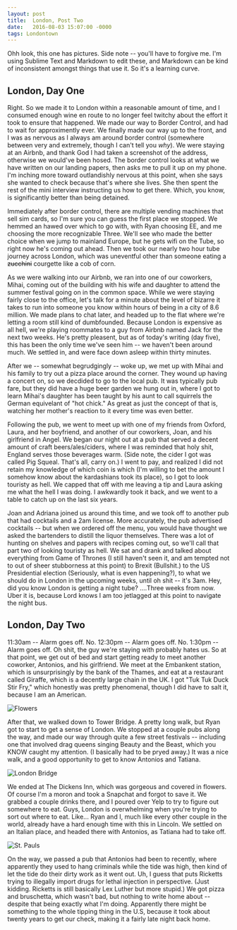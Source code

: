 ```yaml
---
layout: post
title:  London, Post Two
date:   2016-08-03 15:07:00 -0000
tags: Londontown
---
```


Ohh look, this one has pictures. Side note -- you'll have to forgive me. I'm using Sublime Text and Markdown to edit these, and Markdown can be kind of inconsistent amongst things that use it. So it's a learning curve. 

## London, Day One ##

Right. So we made it to London within a reasonable amount of time, and I consumed enough wine en route to no longer feel twitchy about the effort it took to ensure that happened. We made our way to Border Control, and had to wait for approximently ever. We finally made our way up to the front, and I was as nervous as I always am around border control (somewhere between very and extremely, though I can't tell you _why_). We were staying at an Airbnb, and thank God I had taken a screenshot of the address, otherwise we would've been hosed. The border control looks at what we have written on our landing papers, then asks me to pull it up on my phone. I'm inching more toward outlandishly nervous at this point, when she says she wanted to check because that's where she lives. She then spent the rest of the mini interview instructing us how to get there. Which, you know, is significantly better than being detained. 

Immediately after border control, there are multiple vending machines that sell sim cards, so I'm sure you can guess the first place we stopped. We hemmed an hawed over which to go with, with Ryan choosing EE, and me choosing the more recognizable Three. We'll see who made the better choice when we jump to mainland Europe, but he gets wifi on the Tube, so right now he's coming out ahead. Then we took our nearly two hour tube journey across London, which was uneventful other than someone eating a ~~zucchini~~ courgette like a cob of corn. 

As we were walking into our Airbnb, we ran into one of our coworkers, Mihai, coming out of the building with his wife and daughter to attend the summer festival going on in the common space. While we were staying fairly close to the office, let's talk for a minute about the level of bizarre it takes to run into someone you know within hours of being in a city of 8.6 million. We made plans to chat later, and headed up to the flat where we're letting a room still kind of dumbfounded. Because London is expensive as all hell, we're playing roommates to a guy from Airbnb named Jack for the next two weeks. He's pretty pleasent, but as of today's writing (day five), this has been the only time we've seen him  -- we haven't been around much. We settled in, and were face down asleep within thirty minutes. 

After we -- somewhat begrudgingly -- woke up, we met up with Mihai and his family to try out a pizza place around the corner. They wound up having a concert on, so we decdided to go to the local pub. It was typically pub fare, but they did have a huge beer garden we hung out in, where I got to learn Mihai's daughter has been taught by his aunt to call squirrels the German equivelant of "hot chick." As great as just the concept of that is, watching her mother's reaction to it every time was even better. 

Following the pub, we went to meet up with one of my friends from Oxford, Laura, and her boyfriend, and another of our coworkers, Joan, and his girlfriend in Angel. We began our night out at a pub that served a decent amount of craft beers/ales/ciders, where I was reminded that holy shit, England serves those beverages warm. (Side note, the cider I got was called Pig Squeal. That's all, carry on.) I went to pay, and realized I did not retain my knowledge of which coin is which (I'm willing to bet the amount I somehow know about the kardashians took its place), so I got to look touristy as hell. We capped that off with me leaving a tip and Laura asking me what the hell I was doing. I awkwardly took it back, and we went to a table to catch up on the last six years. 

Joan and Adriana joined us around this time, and we took off to another pub that had cocktails and a 2am license. More accurately, the pub advertised cocktails -- but when we ordered off the menu, you would have thought we asked the bartenders to distill the liquor themselves. There was a lot of hunting on shelves and papers with recipes coming out, so we'll call that part two of looking touristy as hell. We sat and drank and talked about everything from Game of Thrones (I still haven't seen it, and am tempted not to out of sheer stubborness at this point) to Brexit (Bullshit.) to the US Presidential election (Seriously, what is even happening?), to what we should do in London in the upcoming weeks, until oh shit -- it's 3am. Hey, did you know London is getting a night tube? ....Three weeks from now. Uber it is, because Lord knows I am too jetlagged at this point to navigate the night bus. 

## London, Day Two ##

11:30am -- Alarm goes off. No.
12:30pm -- Alarm goes off. No.
1:30pm -- Alarm goes off. Oh shit, the guy we're staying with probably hates us. 
So at that point, we get out of bed and start getting ready to meet another coworker, Antonios, and his girlfriend. We meet at the Embankent station, which is unsurprisingly by the bank of the Thames, and eat at a restaurant called Giraffe, which is a decently large chain in the UK. I got "Tuk Tuk Duck Stir Fry," which honestly was pretty phenomenal, though I did have to salt it, because I am an American. 

![Flowers](https://i.imgur.com/32hibE3.jpg "Flowers at Giraffe. I thought they were cool.")


After that, we walked down to Tower Bridge. A pretty long walk, but Ryan got to start to get a sense of London. We stopped at a couple pubs along the way, and made our way through quite a few street festivals -- including one that involved drag queens singing Beauty and the Beast, which you KNOW caught my attention. (I basically had to be pryed away.) It was a nice walk, and a good opportunity to get to know Antonios and Tatiana. 

![London Bridge](https://i.imgur.com/Wxz1flX.jpg "Tower Bridge. Not London Bridge. Also not falling down")

We ended at The Dickens Inn, which was gorgeous and covered in flowers. Of course I'm a moron and took a Snapchat and forgot to save it. We grabbed a couple drinks there, and I poured over Yelp to try to figure out somewhere to eat. Guys, London is overwhelming when you're trying to sort out where to eat. Like... Ryan and I, much like every other couple in the world, already have a hard enough time with this in Lincoln. We settled on an Italian place, and headed there with Antonios, as Tatiana had to take off.

![St. Pauls](https://i.imgur.com/RfDhiZK.jpg "St. Paul's Cathedral")

On the way, we passed a pub that Antonios had been to recently, where apparently they used to hang criminals while the tide was high, then kind of let the tide do their dirty work as it went out. Uh, I guess that puts Ricketts trying to illegally import drugs for lethal injection in perspective. (Just kidding. Ricketts is still basically Lex Luther but more stupid.) We got pizza and bruschetta, which wasn't bad, but nothing to write home about -- despite that being exactly what I'm doing. Apparently there might be something to the whole tipping thing in the U.S, because it took about twenty years to get our check, making it a fairly late night back home. 

